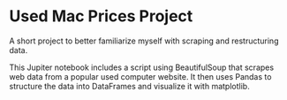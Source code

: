 # Used Mac Prices Project

A short project to better familiarize myself with scraping and restructuring data. 

This Jupiter notebook includes a script using BeautifulSoup that scrapes web data from a popular used computer website. It then uses Pandas to structure the data into DataFrames and visualize it with matplotlib.
